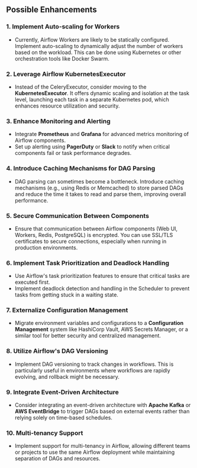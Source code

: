 ## Possible Enhancements

### 1. Implement Auto-scaling for Workers
- Currently, Airflow Workers are likely to be statically configured. Implement auto-scaling to dynamically adjust the number of workers based on the workload. This can be done using Kubernetes or other orchestration tools like Docker Swarm.

### 2. Leverage Airflow KubernetesExecutor
- Instead of the CeleryExecutor, consider moving to the **KubernetesExecutor**. It offers dynamic scaling and isolation at the task level, launching each task in a separate Kubernetes pod, which enhances resource utilization and security.

### 3. Enhance Monitoring and Alerting
- Integrate **Prometheus** and **Grafana** for advanced metrics monitoring of Airflow components.
- Set up alerting using **PagerDuty** or **Slack** to notify when critical components fail or task performance degrades.

### 4. Introduce Caching Mechanisms for DAG Parsing
- DAG parsing can sometimes become a bottleneck. Introduce caching mechanisms (e.g., using Redis or Memcached) to store parsed DAGs and reduce the time it takes to read and parse them, improving overall performance.

### 5. Secure Communication Between Components
- Ensure that communication between Airflow components (Web UI, Workers, Redis, PostgreSQL) is encrypted. You can use SSL/TLS certificates to secure connections, especially when running in production environments.

### 6. Implement Task Prioritization and Deadlock Handling
- Use Airflow's task prioritization features to ensure that critical tasks are executed first.
- Implement deadlock detection and handling in the Scheduler to prevent tasks from getting stuck in a waiting state.

### 7. Externalize Configuration Management
- Migrate environment variables and configurations to a **Configuration Management** system like HashiCorp Vault, AWS Secrets Manager, or a similar tool for better security and centralized management.

### 8. Utilize Airflow's DAG Versioning
- Implement DAG versioning to track changes in workflows. This is particularly useful in environments where workflows are rapidly evolving, and rollback might be necessary.

### 9. Integrate Event-Driven Architecture
- Consider integrating an event-driven architecture with **Apache Kafka** or **AWS EventBridge** to trigger DAGs based on external events rather than relying solely on time-based schedules.

### 10. Multi-tenancy Support
- Implement support for multi-tenancy in Airflow, allowing different teams or projects to use the same Airflow deployment while maintaining separation of DAGs and resources.

